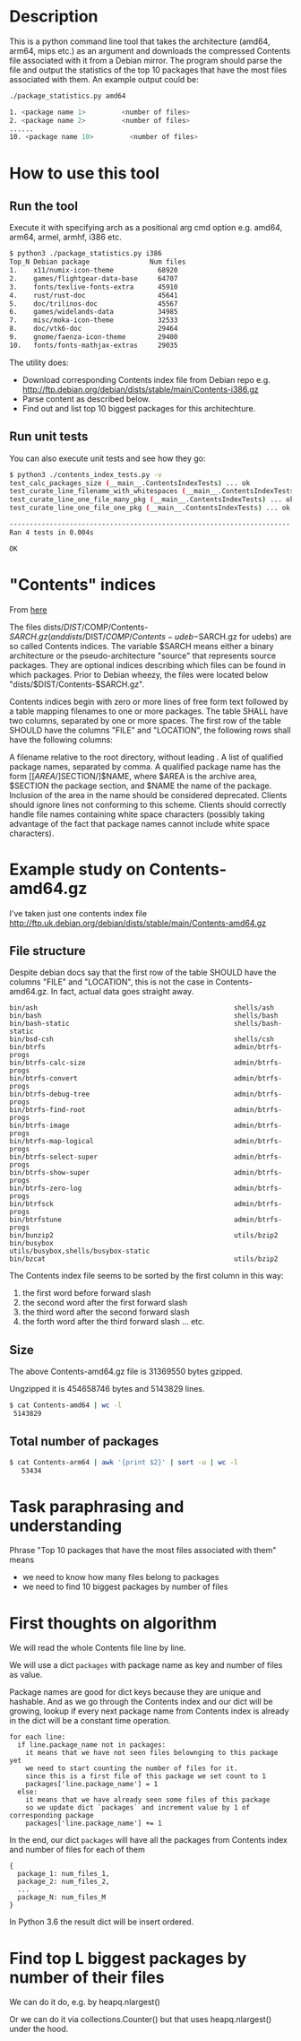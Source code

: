 # Description

This is a python command line tool that takes the architecture (amd64, arm64, mips etc.) as an argument and downloads the compressed Contents file associated with it from a Debian mirror. The program should parse the file and output the statistics of the top 10 packages that have the most files associated with them. An example output could be:

```bash
./package_statistics.py amd64

1. <package name 1>         <number of files>
2. <package name 2>         <number of files>
......
10. <package name 10>         <number of files>
```

# How to use this tool

## Run the tool

Execute it with specifying arch as a positional arg cmd option e.g. amd64, arm64, armel, armhf, i386 etc.

```bash
$ python3 ./package_statistics.py i386
Top_N Debian package               Num files
1.    x11/numix-icon-theme           68920
2.    games/flightgear-data-base     64707
3.    fonts/texlive-fonts-extra      45910
4.    rust/rust-doc                  45641
5.    doc/trilinos-doc               45567
6.    games/widelands-data           34985
7.    misc/moka-icon-theme           32533
8.    doc/vtk6-doc                   29464
9.    gnome/faenza-icon-theme        29400
10.   fonts/fonts-mathjax-extras     29035
```

The utility does:
- Download corresponding Contents index file from Debian repo e.g. http://ftp.debian.org/debian/dists/stable/main/Contents-i386.gz
- Parse content as described below.
- Find out and list top 10 biggest packages for this architechture.

## Run unit tests

You can also execute unit tests and see how they go:
```bash
$ python3 ./contents_index_tests.py -v
test_calc_packages_size (__main__.ContentsIndexTests) ... ok
test_curate_line_filename_with_whitespaces (__main__.ContentsIndexTests) ... ok
test_curate_line_one_file_many_pkg (__main__.ContentsIndexTests) ... ok
test_curate_line_one_file_one_pkg (__main__.ContentsIndexTests) ... ok

----------------------------------------------------------------------
Ran 4 tests in 0.004s

OK
```

# "Contents" indices

From [here](https://wiki.debian.org/DebianRepository/Format?action=show&redirect=RepositoryFormat#A.22Contents.22_indices)

The files dists/$DIST/$COMP/Contents-$SARCH.gz (and dists/$DIST/$COMP/Contents-udeb-$SARCH.gz for udebs) are so called Contents indices. The variable $SARCH means either a binary architecture or the pseudo-architecture "source" that represents source packages. They are optional indices describing which files can be found in which packages. Prior to Debian wheezy, the files were located below "dists/$DIST/Contents-$SARCH.gz".

Contents indices begin with zero or more lines of free form text followed by a table mapping filenames to one or more packages. The table SHALL have two columns, separated by one or more spaces. The first row of the table SHOULD have the columns "FILE" and "LOCATION", the following rows shall have the following columns:

A filename relative to the root directory, without leading .
A list of qualified package names, separated by comma. A qualified package name has the form [[$AREA/]$SECTION/]$NAME, where $AREA is the archive area, $SECTION the package section, and $NAME the name of the package. Inclusion of the area in the name should be considered deprecated.
Clients should ignore lines not conforming to this scheme. Clients should correctly handle file names containing white space characters (possibly taking advantage of the fact that package names cannot include white space characters).

# Example study on Contents-amd64.gz

I've taken just one contents index file
http://ftp.uk.debian.org/debian/dists/stable/main/Contents-amd64.gz

## File structure

Despite debian docs say that the first row of the table SHOULD have the columns "FILE" and "LOCATION", this is not the case in Contents-amd64.gz. In fact, actual data goes straight away.

```
bin/ash                                                 shells/ash
bin/bash                                                shells/bash
bin/bash-static                                         shells/bash-static
bin/bsd-csh                                             shells/csh
bin/btrfs                                               admin/btrfs-progs
bin/btrfs-calc-size                                     admin/btrfs-progs
bin/btrfs-convert                                       admin/btrfs-progs
bin/btrfs-debug-tree                                    admin/btrfs-progs
bin/btrfs-find-root                                     admin/btrfs-progs
bin/btrfs-image                                         admin/btrfs-progs
bin/btrfs-map-logical                                   admin/btrfs-progs
bin/btrfs-select-super                                  admin/btrfs-progs
bin/btrfs-show-super                                    admin/btrfs-progs
bin/btrfs-zero-log                                      admin/btrfs-progs
bin/btrfsck                                             admin/btrfs-progs
bin/btrfstune                                           admin/btrfs-progs
bin/bunzip2                                             utils/bzip2
bin/busybox                                             utils/busybox,shells/busybox-static
bin/bzcat                                               utils/bzip2
```

The Contents index file seems to be sorted by the first column in this way:

1. the first word before forward slash
2. the second word after the first forward slash
3. the third word after the second forward slash
4. the forth word after the third forward slash
...
etc.

## Size

The above Contents-amd64.gz file is 31369550 bytes gzipped.

Ungzipped it is 454658746 bytes and 5143829 lines.

```bash
$ cat Contents-amd64 | wc -l
 5143829
```

## Total number of packages

```bash
$ cat Contents-arm64 | awk '{print $2}' | sort -u | wc -l
   53434
```

# Task paraphrasing and understanding

Phrase "Top 10 packages that have the most files associated with them" means
- we need to know how many files belong to packages
- we need to find 10 biggest packages by number of files

# First thoughts on algorithm

We will read the whole Contents file line by line.

We will use a dict `packages` with package name as key and number of files as value.

Package names are good for dict keys because they are unique and hashable.
And as we go through the Contents index and our dict will be growing, lookup if every next package name from Contents index is already in the dict will be a constant time operation.

```
for each line:
  if line.package_name not in packages:
    it means that we have not seen files belownging to this package yet
    we need to start counting the number of files for it.
    since this is a first file of this package we set count to 1
    packages['line.package_name'] = 1
  else:
    it means that we have already seen some files of this package
    so we update dict `packages` and increment value by 1 of corresponding package
    packages['line.package_name'] += 1
```

In the end, our dict `packages` will have all the packages from Contents index and number of files for each of them

```
{
  package_1: num_files_1,
  package_2: num_files_2,
  ...
  package_N: num_files_M
}
```

In Python 3.6 the result dict will be insert ordered.

# Find top L biggest packages by number of their files

We can do it do, e.g. by heapq.nlargest()

Or we can do it via collections.Counter() but that uses heapq.nlargest() under the hood.
